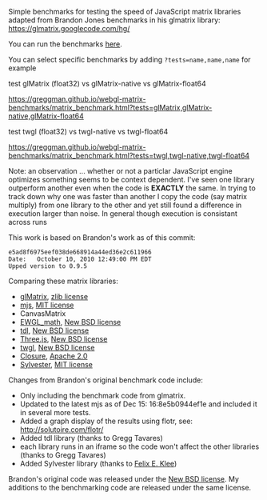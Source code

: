 Simple benchmarks for testing the speed of JavaScript matrix libraries adapted from Brandon Jones benchmarks
in his glmatrix library: https://glmatrix.googlecode.com/hg/

You can run the benchmarks [here](https://greggman.github.io/webgl-matrix-benchmarks/matrix_benchmark.html).

You can select specific benchmarks by adding `?tests=name,name,name` for example

test glMatrix (float32) vs glMatrix-native vs glMatrix-float64

https://greggman.github.io/webgl-matrix-benchmarks/matrix_benchmark.html?tests=glMatrix,glMatrix-native,glMatrix-float64

test twgl (float32) vs twgl-native vs twgl-float64

https://greggman.github.io/webgl-matrix-benchmarks/matrix_benchmark.html?tests=twgl,twgl-native,twgl-float64

Note: an observation ... whether or not a particlar JavaScript engine optimizes something seems to be
context dependent. I've seen one library outperform another even when the code is **EXACTLY** the same.
In trying to track down why one was faster than another I copy the code (say matrix multiply) from
one library to the other and yet still found a difference in execution larger than noise. In general though
execution is consistant across runs

This work is based on Brandon's work as of this commit:

    e5ad8f6975eef038de668914a44ed36e2c611966
    Date:	October 10, 2010 12:49:00 PM EDT
    Upped version to 0.9.5

Comparing these matrix libraries:

* [glMatrix](http://code.google.com/p/glmatrix), [zlib license](http://www.opensource.org/licenses/Zlib)
* [mjs](http://code.google.com/p/webgl-mjs), [MIT license](http://www.opensource.org/licenses/mit-license.php)
* CanvasMatrix
* [EWGL_math](http://code.google.com/p/ewgl-matrices), [New BSD license](http://www.opensource.org/licenses/bsd-license.php)
* [tdl](http://github.com/greggman/tdl/), [New BSD license](http://www.opensource.org/licenses/bsd-license.php)
* [Three.js](http://threejs.org), [New BSD license](http://www.opensource.org/licenses/bsd-license.php)
* [twgl](http://twgljs.org), [New BSD license](http://www.opensource.org/licenses/bsd-license.php)
* [Closure](http://closure-library.googlecode.com/), [Apache 2.0](http://www.apache.org/licenses/LICENSE-2.0)
* [Sylvester](http://sylvester.jcoglan.com/), [MIT license](http://www.opensource.org/licenses/mit-license.php)

Changes from Brandon's original benchmark code include:

* Only including the benchmark code from glmatrix.
* Updated to the latest mjs as of Dec 15: 16:8e5b0944ef1e and included it in several more tests.
* Added a graph display of the results using flotr, see: http://solutoire.com/flotr/
* Added tdl library (thanks to Gregg Tavares)
* each library runs in an iframe so the code won't affect the other libraries (thanks to Gregg Tavares)
* Added Sylvester library (thanks to [Felix E. Klee](mailto:felix.klee@inka.de))

Brandon's original code was released under the [New BSD license](http://www.opensource.org/licenses/bsd-license.php).
My additions to the benchmarking code are released under the same license.


